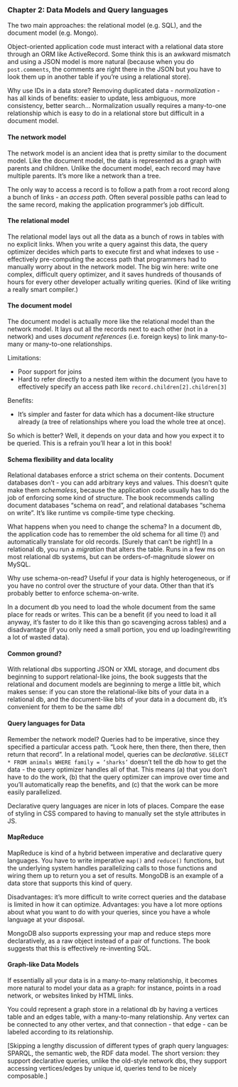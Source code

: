 ### Chapter 2: Data Models and Query languages

The two main approaches: the relational model (e.g. SQL), and the document model (e.g. Mongo).

Object-oriented application code must interact with a relational data store through an ORM like ActiveRecord. Some think this is an awkward mismatch and using a JSON model is more natural (because when you do `post.comments`, the comments are right there in the JSON but you have to look them up in another table if you’re using a relational store).

Why use IDs in a data store? Removing duplicated data - _normalization_ - has all kinds of benefits: easier to update, less ambiguous, more consistency, better search… Normalization usually requires a many-to-one relationship which is easy to do in a relational store but difficult in a document model.

#### The network model
The network model is an ancient idea that is pretty similar to the document model. Like the document model, the data is represented as a graph with parents and children. Unlike the document model, each record may have multiple parents. It’s more like a network than a tree.

The only way to access a record is to follow a path from a root record along a bunch of links - an _access path_. Often several possible paths can lead to the same record, making the application programmer’s job difficult.

#### The relational model
The relational model lays out all the data as a bunch of rows in tables with no explicit links. When you write a query against this data, the query optimizer decides which parts to execute first and what indexes to use - effectively pre-computing the access path that programmers had to manually worry about in the network model. The big win here: write one complex, difficult query optimizer, and it saves hundreds of thousands of hours for every other developer actually writing queries. (Kind of like writing a really smart compiler.)

#### The document model
The document model is actually more like the relational model than the network model. It lays out all the records next to each other (not in a network) and uses _document references_ (i.e. foreign keys) to link many-to-many or many-to-one relationships.

Limitations: 
* Poor support for joins
* Hard to refer directly to a nested item within the document (you have to effectively specify an access path like `record.children[2].children[3]`

Benefits: 
* It’s simpler and faster for data which has a document-like structure already (a tree of relationships where you load the whole tree at once).

So which is better? Well, it depends on your data and how you expect it to be queried. This is a refrain you’ll hear a lot in this book!

#### Schema flexibility and data locality

Relational databases enforce a strict schema on their contents. Document databases don’t - you can add arbitrary keys and values. This doesn’t quite make them _schemaless_, because the application code usually has to do the job of enforcing some kind of structure. The book recommends calling document databases “schema on read”, and relational databases “schema on write”. It’s like runtime vs compile-time type checking.

What happens when you need to change the schema? In a document db, the application code has to remember the old schema for all time (!) and automatically translate for old records. [Surely that can’t be right!] In a relational db, you run a _migration_ that alters the table. Runs in a few ms on most relational db systems, but can be orders-of-magnitude slower on MySQL.

Why use schema-on-read? Useful if your data is highly heterogeneous, or if you have no control over the structure of your data. Other than that it’s probably better to enforce schema-on-write.

In a document db you need to load the whole document from the same place for reads or writes. This can be a benefit (if you need to load it all anyway, it’s faster to do it like this than go scavenging across tables) and a disadvantage (if you only need a small portion, you end up loading/rewriting a lot of wasted data).

#### Common ground?

With relational dbs supporting JSON or XML storage, and document dbs beginning to support relational-like joins, the book suggests that the relational and document models are beginning to merge a little bit, which makes sense: if you can store the relational-like bits of your data in a relational db, and the document-like bits of your data in a document db, it’s convenient for them to be the same db!

#### Query languages for Data

Remember the network model? Queries had to be imperative, since they specified a particular access path. “Look here, then there, then there, then return that record”. In a relational model, queries can be _declarative_. `SELECT * FROM animals WHERE family = ‘sharks’` doesn’t tell the db how to get the data - the query optimizer handles all of that. This means (a) that you don’t have to do the work, (b) that the query optimizer can improve over time and you’ll automatically reap the benefits, and (c) that the work can be more easily parallelized.

Declarative query languages are nicer in lots of places. Compare the ease of styling in CSS compared to having to manually set the style attributes in JS.

#### MapReduce
MapReduce is kind of a hybrid between imperative and declarative query languages. You have to write imperative `map()` and `reduce()` functions, but the underlying system handles parallelizing calls to those functions and wiring them up to return you a set of results. MongoDB is an example of a data store that supports this kind of query.

Disadvantages: it’s more difficult to write correct queries and the database is limited in how it can optimize.
Advantages: you have a lot more options about what you want to do with your queries, since you have a whole language at your disposal.

MongoDB also supports expressing your map and reduce steps more declaratively, as a raw object instead of a pair of functions. The book suggests that this is effectively re-inventing SQL.

#### Graph-like Data Models

If essentially all your data is in a many-to-many relationship, it becomes more natural to model your data as a graph: for instance, points in a road network, or websites linked by HTML links.

You could represent a graph store in a relational db by having a vertices table and an edges table, with a many-to-many relationship. Any vertex can be connected to any other vertex, and that connection - that edge - can be labeled according to its relationship.

[Skipping a lengthy discussion of different types of graph query languages: SPARQL, the semantic web, the RDF data model. The short version: they support declarative queries, unlike the old-style network dbs, they support accessing vertices/edges by unique id, queries tend to be nicely composable.]

